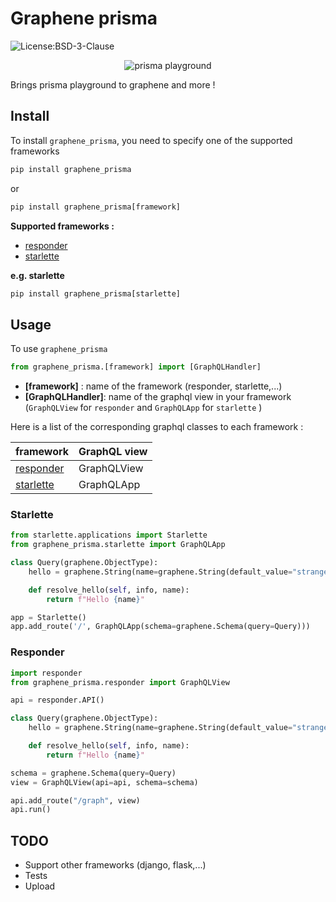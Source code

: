 
# Graphene prisma
![License:BSD-3-Clause](https://img.shields.io/github/license/taoufik07/graphene-prisma.svg)
<p align="center">
	<img src="https://i.imgur.com/oLH7R6v.png" alt='prisma playground'>
</p>

Brings prisma playground to graphene and more !

## Install

To install `graphene_prisma`, you need to specify one of the supported frameworks

```python
pip install graphene_prisma
```
or

```python
pip install graphene_prisma[framework]
```

**Supported frameworks :**

- [responder](https://github.com/kennethreitz/responder)
- [starlette](https://github.com/encode/starlette)

**e.g. starlette**

```python
pip install graphene_prisma[starlette]
```

## Usage

To use `graphene_prisma`

```python
from graphene_prisma.[framework] import [GraphQLHandler]
```
- **[framework]** : name of the framework (responder, starlette,...)
- **[GraphQLHandler]**: name of the graphql view in your framework (`GraphQLView` for `responder` and `GraphQLApp` for `starlette` ) 

Here is a list of the corresponding graphql classes to each framework :
<p align="center">

| framework   |  GraphQL view   |
|-------------|-----------------|
|[responder](https://github.com/kennethreitz/responder)| GraphQLView |
|[starlette](https://github.com/encode/starlette)  | GraphQLApp |

</p>

### Starlette

```python
from starlette.applications import Starlette
from graphene_prisma.starlette import GraphQLApp

class Query(graphene.ObjectType):
    hello = graphene.String(name=graphene.String(default_value="stranger"))

    def resolve_hello(self, info, name):
        return f"Hello {name}"

app = Starlette()
app.add_route('/', GraphQLApp(schema=graphene.Schema(query=Query)))
```

### Responder

```python
import responder
from graphene_prisma.responder import GraphQLView

api = responder.API()

class Query(graphene.ObjectType):
    hello = graphene.String(name=graphene.String(default_value="stranger"))

    def resolve_hello(self, info, name):
        return f"Hello {name}"

schema = graphene.Schema(query=Query)
view = GraphQLView(api=api, schema=schema)

api.add_route("/graph", view)
api.run()
```

## TODO
* Support other frameworks (django, flask,...)
* Tests
* Upload
